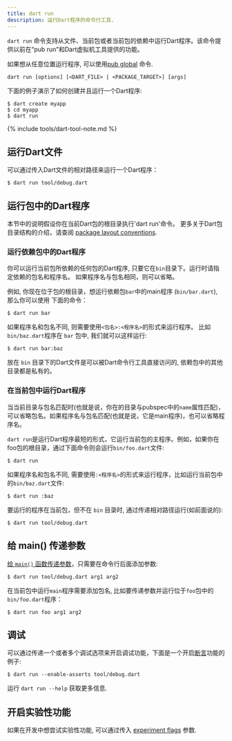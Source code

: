 ```yaml
---
title: dart run
description: 运行Dart程序的命令行工具.
---
```


`dart run` 命令支持从文件、当前包或者当前包的依赖中运行Dart程序。该命令提供以前在“pub run”和Dart虚拟机工具提供的功能。

如果想从任意位置运行程序, 可以使用[pub global](/tools/pub/cmd/pub-global) 命令.

```
dart run [options] [<DART_FILE> | <PACKAGE_TARGET>] [args]
```

下面的例子演示了如何创建并且运行一个Dart程序:

```terminal
$ dart create myapp
$ cd myapp
$ dart run
```

{% include tools/dart-tool-note.md %}

## 运行Dart文件

可以通过传入Dart文件的相对路径来运行一个Dart程序：

```terminal
$ dart run tool/debug.dart
```

## 运行包中的Dart程序

本节中的说明假设你在当前Dart包的根目录执行'dart run'命令。
更多关于Dart包目录结构的介绍，请查阅
[package layout conventions](/guides/libraries/create-library-packages).

### 运行依赖包中的Dart程序

你可以运行当前包所依赖的任何包的Dart程序, 只要它在`bin`目录下。运行时请指定依赖的包名和程序名。
如果程序名与包名相同，则可以省略。

例如, 你现在位于包的根目录，想运行依赖包`bar`中的main程序 (`bin/bar.dart`), 那么你可以使用
下面的命令：

```terminal
$ dart run bar
```

如果程序名和包名不同, 则需要使用`<包名>:<程序名>`的形式来运行程序。
比如 `bin/baz.dart`程序在 `bar` 包中, 我们就可以这样运行: 

```terminal
$ dart run bar:baz
```

放在 `bin` 目录下的Dart文件是可以被Dart命令行工具直接访问的, 依赖包中的其他目录都是私有的。

### 在当前包中运行Dart程序

当当前目录与包名匹配时(也就是说，你在的目录与pubspec中的`name`属性匹配)，可以省略包名。如果程序名与包名匹配(也就是说，它是main程序)，也可以省略程序名。

`dart run`是运行Dart程序最短的形式，它运行当前包的主程序。例如，如果你在foo包的根目录，通过下面命令则会运行`bin/foo.dart`文件:

```terminal
$ dart run
```

如果程序名和包名不同, 需要使用`:<程序名>`的形式来运行程序，比如运行当前包中的`bin/baz.dart`文件:

```terminal
$ dart run :baz
```

要运行的程序在当前包，但不在 `bin` 目录时, 通过传递相对路径运行(如前面说的):

```terminal
$ dart run tool/debug.dart
```

## 给 main() 传递参数

[给 `main()` 函数传递参数][args]，只需要在命令行后面添加参数:

```terminal
$ dart run tool/debug.dart arg1 arg2
```

在当前包中运行`main`程序需要添加包名, 比如要传递参数并运行位于`foo`包中的`bin/foo.dart`程序：

```terminal
$ dart run foo arg1 arg2
```

[args]: /guides/language/language-tour#the-main-function

## 调试

可以通过传递一个或者多个调试选项来开启调试功能，下面是一个开启[断言][assert]功能的例子:

```terminal
$ dart run --enable-asserts tool/debug.dart
```

运行 `dart run --help` 获取更多信息.

[assert]: /guides/language/language-tour#assert

## 开启实验性功能

如果在开发中想尝试实验性功能, 可以通过传入 [experiment flags](/tools/experiment-flags) 参数.
